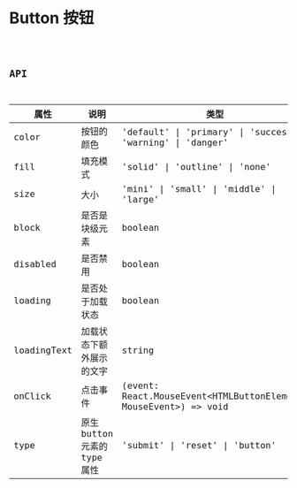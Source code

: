 # Button 按钮

<code src="./demos/index.tsx" />

## API

| 属性        | 说明                         | 类型                                                             | 默认值    |
| ----------- | ---------------------------- | ---------------------------------------------------------------- | --------- |
| color       | 按钮的颜色                   | 'default' \| 'primary' \| 'success' \| 'warning' \| 'danger'     | 'default' |
| fill        | 填充模式                     | 'solid' \| 'outline' \| 'none'                                   | 'solid'   |
| size        | 大小                         | 'mini' \| 'small' \| 'middle' \| 'large'                         | 'middle'  |
| block       | 是否是块级元素               | boolean                                                          | false     |
| disabled    | 是否禁用                     | boolean                                                          | false     |
| loading     | 是否处于加载状态             | boolean                                                          | false     |
| loadingText | 加载状态下额外展示的文字     | string                                                           | -         |
| onClick     | 点击事件                     | (event: React.MouseEvent<HTMLButtonElement, MouseEvent>) => void | -         |
| type        | 原生 button 元素的 type 属性 | 'submit' \| 'reset' \| 'button'                                  | -         |
